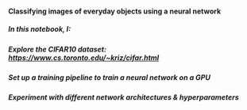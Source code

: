 #### Classifying images of everyday objects using a neural network
##### In this notebook, I:
##### Explore the CIFAR10 dataset: https://www.cs.toronto.edu/~kriz/cifar.html
##### Set up a training pipeline to train a neural network on a GPU
##### Experiment with different network architectures & hyperparameters
